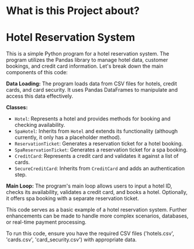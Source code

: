 # What is this Project about?

# Hotel Reservation System

This is a simple Python program for a hotel reservation system. The program utilizes the Pandas library to manage hotel data, customer bookings, and credit card information. Let's break down the main components of this code:

**Data Loading:**
The program loads data from CSV files for hotels, credit cards, and card security. It uses Pandas DataFrames to manipulate and access this data effectively.

**Classes:**
- `Hotel`: Represents a hotel and provides methods for booking and checking availability.
- `SpaHotel`: Inherits from `Hotel` and extends its functionality (although currently, it only has a placeholder method).
- `ReservationTicket`: Generates a reservation ticket for a hotel booking.
- `SpaReservationTicket`: Generates a reservation ticket for a spa booking.
- `CreditCard`: Represents a credit card and validates it against a list of cards.
- `SecureCreditCard`: Inherits from `CreditCard` and adds an authentication step.

**Main Loop:**
The program's main loop allows users to input a hotel ID, checks its availability, validates a credit card, and books a hotel. Optionally, it offers spa booking with a separate reservation ticket.

This code serves as a basic example of a hotel reservation system. Further enhancements can be made to handle more complex scenarios, databases, or real-time payment processing.

To run this code, ensure you have the required CSV files ('hotels.csv', 'cards.csv', 'card_security.csv') with appropriate data.

